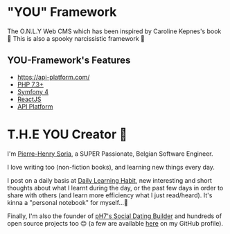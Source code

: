 # "YOU" Framework
The O.N.L.Y Web CMS which has been inspired by Caroline Kepnes's book 🔮 This is also a spooky narcissistic framework 👻


## YOU-Framework's Features

* https://api-platform.com/
* [PHP 7.3+](http://php.net/releases/7_3_0.php)
* [Symfony 4](https://symfony.com)
* [ReactJS](https://reactjs.org)
* [API Platform](https://api-platform.com)


# T.H.E YOU Creator 🍳

I'm [Pierre-Henry Soria](http://ph7.me/about-me/), a SUPER Passionate, Belgian Software Engineer. 

I love writing too (non-fiction books), and learning new things every day.

I post on a daily basis at [Daily Learning Habit](http://dailylearninghabit.com), new interesting and short thoughts about what I learnt during the day, or the past few days in order to share with others (and learn more efficiency what I just read/heard). 
It's kinna a "personal notebook" for myself...🚣

Finally, I'm also the founder of [pH7's Social Dating Builder](https://github.com/pH7Software/pH7-Social-Dating-CMS) and hundreds of open source projects too 😊 (a  few are available [here](https://github.com/pH-7?tab=repositories) on my GitHub profile).

